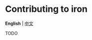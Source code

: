 Contributing to iron
===========

**English** | [中文](https://github.com/iron/irironb/master/docs/CONTRIBUTING_cn.md)

TODO